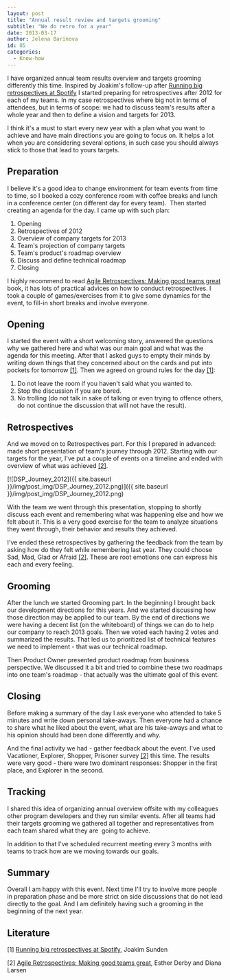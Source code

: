 ```yaml
---
layout: post
title: "Annual result review and targets grooming"
subtitle: "We do retro for a year"
date: 2013-03-17
author: Jelena Barinova
id: 85
categories:
  - Know-how
---
```


I have organized annual team results overview and targets grooming differently this time. Inspired by Joakim's follow-up after [Running big retrospectives at Spotify](http://joakimsunden.com/2013/01/running-big-retrospectives-at-spotify/) I started preparing for retrospectives after 2012 for each of my teams. In my case retrospectives where big not in terms of attendees, but in terms of scope: we had to discuss team's results after a whole year and then to define a vision and targets for 2013.

I think it's a must to start every new year with a plan what you want to achieve and have main directions you are going to focus on. It helps a lot when you are considering several options, in such case you should always stick to those that lead to yours targets.

## Preparation

I believe it's a good idea to change environment for team events from time to time, so I booked a cozy conference room with coffee breaks and lunch in a conference center (on different day for every team).  Then started creating an agenda for the day. I came up with such plan:

1.  Opening
2.  Retrospectives of 2012
3.  Overview of company targets for 2013
4.  Team's projection of company targets
5.  Team's product's roadmap overview
6.  Discuss and define technical roadmap
7.  Closing

I highly recommend to read [Agile Retrospectives: Making good teams great](http://www.amazon.com/Agile-Retrospectives-Making-Teams-Great/dp/0977616649) book, it has lots of practical advices on how to conduct retrospectives. I took a couple of games/exercises from it to give some dynamics for the event, to fill-in short breaks and involve everyone.

## Opening

I started the event with a short welcoming story, answered the questions why we gathered here and what was our main goal and what was the agenda for this meeting. After that I asked guys to empty their minds by writing down things that they concerned about on the cards and put into pockets for tomorrow [[1]](#lit1). Then we agreed on ground rules for the day [[1]](#lit1):

1.  Do not leave the room if you haven't said what you wanted to.
2.  Stop the discussion if you are bored.
3.  No trolling (do not talk in sake of talking or even trying to offence others, do not continue the discussion that will not have the result).

## Retrospectives

And we moved on to Retrospectives part. For this I prepared in advanced: made short presentation of team's journey through 2012\. Starting with our targets for the year, I've put a couple of events on a timeline and ended with overview of what was achieved [[2]](#lit2).

[![DSP_Journey_2012]({{ site.baseurl }}/img/post_img/DSP_Journey_2012.png)]({{ site.baseurl }}/img/post_img/DSP_Journey_2012.png)

With the team we went through this presentation, stopping to shortly discuss each event and remembering what was happening else and how we felt about it. This is a very good exercise for the team to analyze situations they went through, their behavior and results they achieved.

I've ended these retrospectives by gathering the feedback from the team by asking how do they felt while remembering last year. They could choose Sad, Mad, Glad or Afraid [[2]](#lit2). These are root emotions one can express his each and every feeling.

## Grooming

After the lunch we started Grooming part. In the beginning I brought back our development directions for this years. And we started discussing how those direction may be applied to our team. By the end of directions we were having a decent list (on the whiteboard) of things we can do to help our company to reach 2013 goals. Then we voted each having 2 votes and summarized the results. That led us to prioritized list of technical features we need to implement - that was our technical roadmap.

Then Product Owner presented product roadmap from business perspective. We discussed it a bit and tried to combine these two roadmaps into one team's roadmap - that actually was the ultimate goal of this event.

## Closing

Before making a summary of the day I ask everyone who attended to take 5 minutes and write down personal take-aways. Then everyone had a chance to share what he liked about the event, what are his take-aways and what to his opinion should had been done differently and why.

And the final activity we had - gather feedback about the event. I've used Vacationer, Explorer, Shopper, Prisoner survey [[2]](#lit2) this time. The results were very good - there were two dominant responses: Shopper in the first place, and Explorer in the second.

## Tracking

I shared this idea of organizing annual overview offsite with my colleagues other program developers and they run similar events. After all teams had their targets grooming we gathered all together and representatives from each team shared what they are  going to achieve.

In addition to that I've scheduled recurrent meeting every 3 months with teams to track how are we moving towards our goals.

## Summary

Overall I am happy with this event. Next time I'll try to involve more people in preparation phase and be more strict on side discussions that do not lead directly to the goal. And I am definitely having such a grooming in the beginning of the next year.

## Literature

<span id="lit1">[1]</span> [Running big retrospectives at Spotify](http://joakimsunden.com/2013/01/running-big-retrospectives-at-spotify/), Joakim Sunden

<span id="lit2">[2]</span> [Agile Retrospectives: Making good teams great](http://www.amazon.com/Agile-Retrospectives-Making-Teams-Great/dp/0977616649), Esther Derby and Diana Larsen